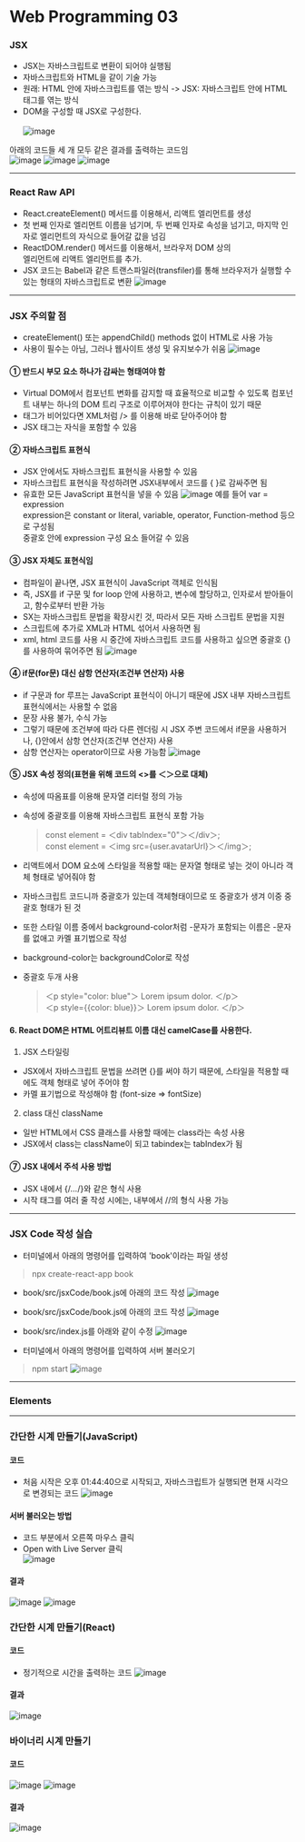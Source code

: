 # Web Programming 03

### JSX
- JSX는 자바스크립트로 변환이 되어야 실행됨
- 자바스크립트와 HTML을 같이 기술 가능
- 원래: HTML 안에 자바스크립트를 엮는 방식 -> JSX: 자바스크립트 안에 HTML 태그를 엮는 방식
- DOM을 구성할 때 JSX로 구성한다.</br></br>
![image](https://github.com/Gnyo/React/assets/102850495/83ff0565-b94d-4714-a9ac-a5568b089c36)

아래의 코드들 세 개 모두 같은 결과를 출력하는 코드임</br>
![image](https://github.com/Gnyo/React/assets/102850495/971c12e4-ad59-4d5b-9394-49c6696aa5a8)
![image](https://github.com/Gnyo/React/assets/102850495/cad02242-077d-4524-8554-d46712b0ac66)
![image](https://github.com/Gnyo/React/assets/102850495/eda025a3-ac65-4ad0-b606-423b81352578)

---

### React Raw API
- React.createElement() 메서드를 이용해서, 리액트 엘리먼트를 생성
- 첫 번째 인자로 엘리먼트 이름을 넘기며, 두 번째 인자로 속성을 넘기고, 마지막 인자로 엘리먼트의 자식으로
들어갈 값을 넘김
- ReactDOM.render() 메서드를 이용해서, 브라우저 DOM 상의 <div> 엘리먼트에 리액트 엘리먼트를 추가.
- JSX 코드는 Babel과 같은 트랜스파일러(transfiler)를 통해 브라우저가 실행할 수 있는 형태의 자바스크립트로
변환
![image](https://github.com/Gnyo/React/assets/102850495/fd3f4b7b-a7ea-400d-874d-f1ad31d91a41)

---

### JSX 주의할 점
- createElement() 또는 appendChild() methods 없이 HTML로 사용 가능
- 사용이 필수는 아님, 그러나 웹사이트 생성 및 유지보수가 쉬움
![image](https://github.com/Gnyo/React/assets/102850495/c90bab08-e5d6-4f88-abf1-bceffea59baf)

#### ① 반드시 부모 요소 하나가 감싸는 형태여야 함
- Virtual DOM에서 컴포넌트 변화를 감지할 때 효율적으로 비교할 수 있도록 컴포넌트 내부는 하나의 DOM 트리 구조로 이루어져야 한다는 규칙이 있기 때문
- 태그가 비어있다면 XML처럼 /> 를 이용해 바로 닫아주어야 함
- JSX 태그는 자식을 포함할 수 있음 </br>

#### ② 자바스크립트 표현식
- JSX 안에서도 자바스크립트 표현식을 사용할 수 있음
- 자바스크립트 표현식을 작성하려면 JSX내부에서 코드를 { }로 감싸주면 됨
- 유효한 모든 JavaScript 표현식을 넣을 수 있음
![image](https://github.com/Gnyo/React/assets/102850495/59e8c527-4d70-435e-89d0-13041b7b9981)
예를 들어 var = expression</br>
expression은 constant or literal, variable, operator, Function-method 등으로 구성됨</br>
중괄호 안에 expression 구성 요소 들어갈 수 있음 </br>

#### ③ JSX 자체도 표현식임
- 컴파일이 끝나면, JSX 표현식이 JavaScript 객체로 인식됨
- 즉, JSX를 if 구문 및 for loop 안에 사용하고, 변수에 할당하고, 인자로서 받아들이고, 함수로부터 반환 가능
- SX는 자바스크립트 문법을 확장시킨 것, 따라서 모든 자바 스크립트 문법을 지원
- 스크립트에 추가로 XML과 HTML 섞어서 사용하면 됨
- xml, html 코드를 사용 시 중간에 자바스크립트 코드를 사용하고 싶으면 중괄호 {}를 사용하여 묶어주면 됨
![image](https://github.com/Gnyo/React/assets/102850495/aba0fead-5b13-4488-a434-ee75dc199030) </br>

#### ④ if문(for문) 대신 삼항 연산자(조건부 연산자) 사용
- if 구문과 for 루프는 JavaScript 표현식이 아니기 때문에 JSX 내부 자바스크립트 표현식에서는 사용할 수 없음
- 문장 사용 불가, 수식 가능
- 그렇기 때문에 조건부에 따라 다른 렌더링 시 JSX 주변 코드에서 if문을 사용하거나, {}안에서 삼항 연산자(조건부 연산자) 사용
- 삼항 연산자는 operator이므로 사용 가능함
![image](https://github.com/Gnyo/React/assets/102850495/e476c6a3-ae74-4484-ab12-12fa8722b4cc) </br>

#### ⑤ JSX 속성 정의(표현을 위해 코드의 <>를 ＜＞으로 대체)
- 속성에 따옴표를 이용해 문자열 리터럴 정의 가능
- 속성에 중괄호를 이용해 자바스크립트 표현식 포함 가능
  > const element = ＜div tabIndex="0"＞＜/div＞; </br>
  > const element = ＜img src={user.avatarUrl}＞＜/img＞; </br>

- 리액트에서 DOM 요소에 스타일을 적용할 때는 문자열 형태로 넣는 것이 아니라 객체 형태로 넣어줘야 함
- 자바스크립트 코드니까 중괄호가 있는데 객체형태이므로 또 중괄호가 생겨 이중 중괄호 형태가 된 것
- 또한 스타일 이름 중에서 background-color처럼 -문자가 포함되는 이름은 -문자를 없애고 카멜 표기법으로 작성
- background-color는 backgroundColor로 작성
- 중괄호 두개 사용
  > ＜p style="color: blue"＞ Lorem ipsum dolor. ＜/p＞ </br>
  > ＜p style={{color: blue}}＞ Lorem ipsum dolor. ＜/p＞ </br>

#### 6. React DOM은 HTML 어트리뷰트 이름 대신 camelCase를 사용한다.
1. JSX 스타일링
- JSX에서 자바스크립트 문법을 쓰려면 {}를 써야 하기 때문에, 스타일을 적용할 때에도 객체 형태로 넣어 주어야 함
- 카멜 표기법으로 작성해야 함 (font-size => fontSize)
2. class 대신 className
- 일반 HTML에서 CSS 클래스를 사용할 때에는 class라는 속성 사용
- JSX에서 class는 className이 되고 tabindex는 tabIndex가 됨 </br>

#### ⑦ JSX 내에서 주석 사용 방법
- JSX 내에서 {/*…*/}와 같은 형식 사용
- 시작 태그를 여러 줄 작성 시에는, 내부에서 //의 형식 사용 가능

--- 

### JSX Code 작성 실습
- 터미널에서 아래의 명령어를 입력하여 'book'이라는 파일 생성
> npx create-react-app book

- book/src/jsxCode/book.js에 아래의 코드 작성
![image](https://github.com/Gnyo/React/assets/102850495/22566617-b9c8-4880-a95f-95fbbef66262)

- book/src/jsxCode/book.js에 아래의 코드 작성
![image](https://github.com/Gnyo/React/assets/102850495/c1af0b98-8a62-4bd9-a97c-971697d86cbf)

- book/src/index.js를 아래와 같이 수정
![image](https://github.com/Gnyo/React/assets/102850495/20aa7e1a-a570-45ff-a8e4-f58ed7ffbd81)

- 터미널에서 아래의 명령어를 입력하여 서버 불러오기
> npm start
![image](https://github.com/Gnyo/React/assets/102850495/f0db735b-67a0-4fc4-9ffa-d5dcbf8b2fca)

---
### Elements

---

### 간단한 시계 만들기(JavaScript)
#### 코드
- 처음 시작은 오후 01:44:40으로 시작되고, 자바스크립트가 실행되면 현재 시각으로 변경되는 코드
![image](https://github.com/Gnyo/React/assets/102850495/8b407bb8-8a77-4307-bd21-41b481717dea)

#### 서버 불러오는 방법
- 코드 부분에서 오른쪽 마우스 클릭
- Open with Live Server 클릭</br>
![image](https://github.com/Gnyo/React/assets/102850495/25c0272e-269e-4c40-ba09-9d7e0da6aee9)

#### 결과
![image](https://github.com/Gnyo/React/assets/102850495/663c266e-212c-419b-a81c-86b160a24433)
![image](https://github.com/Gnyo/React/assets/102850495/e6a03429-b3cf-4b70-9abf-5cbb52fa127a) </br>


### 간단한 시계 만들기(React)
#### 코드
- 정기적으로 시간을 출력하는 코드
![image](https://github.com/Gnyo/React/assets/102850495/69ef77f0-b3b4-4ced-b398-dc1f26c9ca8f)

#### 결과
![image](https://github.com/Gnyo/React/assets/102850495/10cfd350-e30d-4191-ab5d-5276d63336f0)</br>

### 바이너리 시계 만들기
#### 코드
![image](https://github.com/Gnyo/React/assets/102850495/e9114110-01a8-41be-8a43-3d962d8d9f0f)
![image](https://github.com/Gnyo/React/assets/102850495/5af1fd66-6c68-4f95-aae5-1b29a07deda0)

#### 결과
![image](https://github.com/Gnyo/React/assets/102850495/46e3566a-604f-49ac-a019-356f996c508a)
